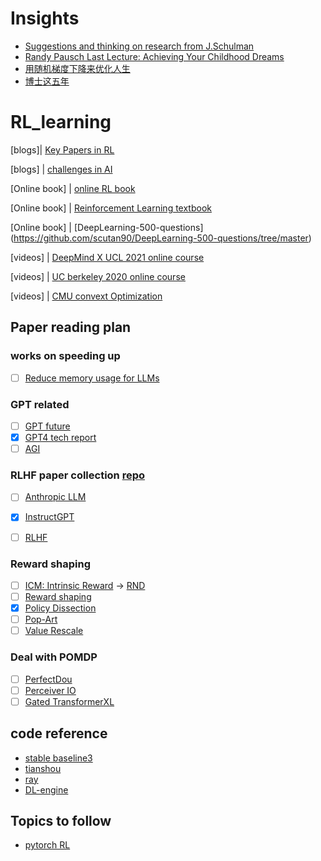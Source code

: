 # Insights
- [Suggestions and thinking on research from J.Schulman](http://joschu.net/blog/opinionated-guide-ml-research.html)
- [Randy Pausch Last Lecture: Achieving Your Childhood Dreams ](https://www.youtube.com/watch?v=ji5_MqicxSo)
- [用随机梯度下降来优化人生](https://zhuanlan.zhihu.com/p/414009313)
- [博士这五年](https://zhuanlan.zhihu.com/p/25099638)

# RL_learning

[blogs]| [Key Papers in RL ](https://spinningup.openai.com/en/latest/spinningup/keypapers.html)

[blogs] | [challenges in AI](https://www.aicrowd.com/challenges)

[Online book] | [online RL book](https://datawhalechina.github.io/easy-rl/#/)

[Online book] | [Reinforcement Learning textbook](http://incompleteideas.net/book/RLbook2020.pdf)

[Online book] | [DeepLearning-500-questions] (https://github.com/scutan90/DeepLearning-500-questions/tree/master)

[videos] | [DeepMind X UCL 2021 online course](https://www.youtube.com/watch?v=TCCjZe0y4Qc&list=PLqRF21Jxw1hLwqzN-uCv-x2pszaQrbsCN)

[videos] | [UC berkeley 2020 online course](https://www.bilibili.com/video/BV12341167kL?spm_id_from=333.999.0.0&vd_source=f00e550240a24857f20e7b19be677b54)

[videos] | [CMU convext Optimization](https://www.stat.cmu.edu/~ryantibs/convexopt-F18/)


## Paper reading plan
### works on speeding up
- [ ] [Reduce memory usage for LLMs](https://arxiv.org/abs/2306.09782)

### GPT related
- [ ] [GPT future](https://arxiv.org/abs/2303.10130)
- [x] [GPT4 tech report](https://arxiv.org/abs/2303.08774)
- [ ] [AGI](https://arxiv.org/abs/2303.12712)

### RLHF paper collection [repo](https://github.com/opendilab/awesome-RLHF)
- [ ] [Anthropic LLM](https://arxiv.org/abs/2204.05862)
- [x] [InstructGPT](https://arxiv.org/abs/2203.02155)
- [ ] [RLHF](https://arxiv.org/abs/1909.08593)


### Reward shaping
- [ ] [ICM: Intrinsic Reward](https://arxiv.org/abs/1705.05363) -> [RND](https://arxiv.org/abs/1810.12894)
- [ ] [Reward shaping](https://arxiv.org/abs/2205.07015) 
- [x] [Policy Dissection](https://arxiv.org/abs/2206.00152)
- [ ] [Pop-Art](https://arxiv.org/abs/1602.07714)
- [ ] [Value Rescale](https://arxiv.org/abs/1805.11593)

### Deal with POMDP
- [ ] [PerfectDou](https://arxiv.org/abs/2203.16406?context=cs)
- [ ] [Perceiver IO](https://arxiv.org/abs/2107.14795)
- [ ] [Gated TransformerXL](https://arxiv.org/abs/1910.06764)

## code reference
- [stable baseline3](https://github.com/DLR-RM/stable-baselines3)
- [tianshou](https://github.com/thu-ml/tianshou)
- [ray](https://docs.ray.io/en/latest/rllib/index.html)
- [DL-engine](https://di-engine-docs.readthedocs.io/zh_CN/latest/)


## Topics to follow
- [pytorch RL](https://discuss.pytorch.org/c/reinforcement-learning/6)
